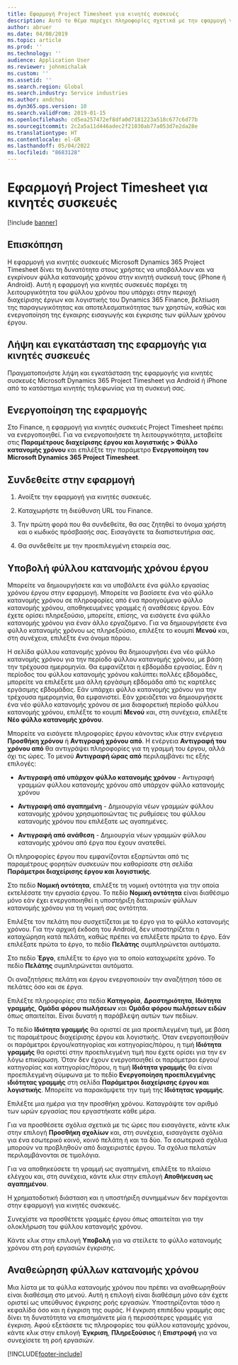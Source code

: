 ```yaml
---
title: Εφαρμογή Project Timesheet για κινητές συσκευές
description: Αυτό το θέμα παρέχει πληροφορίες σχετικά με την εφαρμογή για κινητές συσκευές Microsoft Dynamics 365 Project Timesheet. Η εφαρμογή για κινητές συσκευές Project Timesheet δίνει τη δυνατότητα στους χρήστες να υποβάλλουν και να εγκρίνουν φύλλα κατανομής χρόνου στην κινητή συσκευή τους.
author: abruer
ms.date: 04/08/2019
ms.topic: article
ms.prod: ''
ms.technology: ''
audience: Application User
ms.reviewer: johnmichalak
ms.custom: ''
ms.assetid: ''
ms.search.region: Global
ms.search.industry: Service industries
ms.author: andchoi
ms.dyn365.ops.version: 10
ms.search.validFrom: 2019-01-15
ms.openlocfilehash: cd5ea257472ef8dfa0d7181223a518c677c6d77b
ms.sourcegitcommit: 2c2a5a11d446adec2f21030ab77a053d7e2da28e
ms.translationtype: HT
ms.contentlocale: el-GR
ms.lasthandoff: 05/04/2022
ms.locfileid: "8683128"
---
```

# <a name="project-timesheet-mobile-application"></a>Εφαρμογή Project Timesheet για κινητές συσκευές

[!include [banner](../includes/banner.md)]

## <a name="overview"></a>Επισκόπηση

Η εφαρμογή για κινητές συσκευές Microsoft Dynamics 365 Project Timesheet δίνει τη δυνατότητα στους χρήστες να υποβάλλουν και να εγκρίνουν φύλλα κατανομής χρόνου στην κινητή συσκευή τους (iPhone ή Android). Αυτή η εφαρμογή για κινητές συσκευές παρέχει τη λειτουργικότητα του φύλλου χρόνου που υπάρχει στην περιοχή διαχείρισης έργων και λογιστικής του Dynamics 365 Finance, βελτίωση της παραγωγικότητας και αποτελεσματικότητας των χρηστών, καθώς και ενεργοποίηση της έγκαιρης εισαγωγής και έγκρισης των φύλλων χρόνου έργου.

## <a name="download-and-install-the-mobile-app"></a>Λήψη και εγκατάσταση της εφαρμογής για κινητές συσκευές

Πραγματοποιήστε λήψη και εγκατάσταση της εφαρμογής για κινητές συσκευές Microsoft Dynamics 365 Project Timesheet για Android ή iPhone από το κατάστημα κινητής τηλεφωνίας για τη συσκευή σας.

## <a name="enable-the-app"></a>Ενεργοποίηση της εφαρμογής 

Στο Finance, η εφαρμογή για κινητές συσκευές Project Timesheet πρέπει να ενεργοποιηθεί. Για να ενεργοποιήσετε τη λειτουργικότητα, μεταβείτε στις **Παραμέτρους διαχείρισης έργου και λογιστικής \> Φύλλο κατανομής χρόνου** και επιλέξτε την παράμετρο **Ενεργοποίηση του Microsoft Dynamics 365 Project Timesheet**.

## <a name="sign-in-to-the-app"></a>Συνδεθείτε στην εφαρμογή

1.  Ανοίξτε την εφαρμογή για κινητές συσκευές.

2.  Καταχωρήστε τη διεύθυνση URL του Finance.

3.  Την πρώτη φορά που θα συνδεθείτε, θα σας ζητηθεί το όνομα χρήστη και ο κωδικός πρόσβασής σας. Εισαγάγετε τα διαπιστευτήρια σας.

4.  Θα συνδεθείτε με την προεπιλεγμένη εταιρεία σας.

## <a name="submit-a-project-timesheet"></a>Υποβολή φύλλου κατανομής χρόνου έργου

Μπορείτε να δημιουργήσετε και να υποβάλετε ένα φύλλο εργασίας χρόνου έργου στην εφαρμογή. Μπορείτε να βασίσετε ένα νέο φύλλο κατανομής χρόνου σε πληροφορίες από ένα προηγούμενο φύλλο κατανομής χρόνου, αποθηκευμένες γραμμές ή αναθέσεις έργου. Εάν έχετε ορίσει πληρεξούσιο, μπορείτε, επίσης, να εισάγετε ένα φύλλο κατανομής χρόνου για έναν άλλο εργαζόμενο. Για να δημιουργήσετε ένα φύλλο κατανομής χρόνου ως πληρεξούσιο, επιλέξτε το κουμπί **Μενού** και, στη συνέχεια, επιλέξτε ένα όνομα πόρου.

Η σελίδα φύλλου κατανομής χρόνου θα δημιουργήσει ένα νέο φύλλο κατανομής χρόνου για την περίοδο φύλλου κατανομής χρόνου, με βάση την τρέχουσα ημερομηνία. Θα εμφανίζεται η εβδομάδα εργασίας. Εάν η περίοδος του φύλλου κατανομής χρόνου καλύπτει πολλές εβδομάδες, μπορείτε να επιλέξετε μια άλλη εργάσιμη εβδομάδα από τις καρτέλες εργάσιμης εβδομάδας.
Εάν υπάρχει φύλλο κατανομής χρόνου για την τρέχουσα ημερομηνία, θα εμφανιστεί. Εάν χρειάζεται να δημιουργήσετε ένα νέο φύλλο κατανομής χρόνου σε μια διαφορετική περίοδο φύλλου κατανομής χρόνου, επιλέξτε το κουμπί **Μενού** και, στη συνέχεια, επιλέξτε **Νέο φύλλο κατανομής χρόνου**.

Μπορείτε να εισάγετε πληροφορίες έργου κάνοντας κλικ στην ενέργεια **Προσθήκη χρόνου** ή **Αντιγραφή χρόνου από**. Η ενέργεια **Αντιγραφή του χρόνου από** θα αντιγράψει πληροφορίες για τη γραμμή του έργου, αλλά όχι τις ώρες. Το μενού **Αντιγραφή ώρας από** περιλαμβάνει τις εξής επιλογές:

- **Αντιγραφή από υπάρχον φύλλο κατανομής χρόνου** - Αντιγραφή γραμμών φύλλου κατανομής χρόνου από υπάρχον φύλλο κατανομής χρόνου

- **Αντιγραφή από αγαπημένη** - Δημιουργία νέων γραμμών φύλλου κατανομής χρόνου χρησιμοποιώντας τις ρυθμίσεις του φύλλου κατανομής χρόνου που επιλέξατε ως αγαπημένες.

- **Αντιγραφή από ανάθεση** - Δημιουργία νέων γραμμών φύλλου κατανομής χρόνου από έργα που έχουν ανατεθεί.

Οι πληροφορίες έργου που εμφανίζονται εξαρτώνται από τις παραμέτρους φορητών συσκευών που καθορίσατε στη σελίδα **Παράμετροι διαχείρισης έργου και λογιστικής**.

Στο πεδίο **Νομική οντότητα**, επιλέξτε τη νομική οντότητα για την οποία εκτελέσατε την εργασία έργου. Το πεδίο **Νομική οντότητα** είναι διαθέσιμο μόνο εάν έχει ενεργοποιηθεί η υποστήριξη διεταιρικών φύλλων κατανομής χρόνου για τη νομική σας οντότητα.

Επιλέξτε τον πελάτη που συσχετίζεται με το έργο για το φύλλο κατανομής χρόνου. Για την αρχική έκδοση του Android, δεν υποστηρίζεται η καταχώρηση κατά πελάτη, καθώς πρέπει να επιλέξετε πρώτα το έργο. Εάν επιλέξατε πρώτα το έργο, το πεδίο **Πελάτης** συμπληρώνεται αυτόματα.

Στο πεδίο **Έργο**, επιλέξτε το έργο για το οποίο καταχωρείτε χρόνο. Το πεδίο **Πελάτης** συμπληρώνεται αυτόματα.

Οι αναζητήσεις πελάτη και έργου ενεργοποιούν την αναζήτηση τόσο σε πελάτες όσο και σε έργα.

Επιλέξτε πληροφορίες στα πεδία **Κατηγορία**, **Δραστηριότητα**, **Ιδιότητα γραμμής**, **Ομάδα φόρου πωλήσεων** και **Ομάδα φόρου πωλήσεων ειδών** όπως απαιτείται. Είναι δυνατή η παράβλεψη αυτών των πεδίων.

Το πεδίο **Ιδιότητα γραμμής** θα οριστεί σε μια προεπιλεγμένη τιμή, με βάση τις παραμέτρους διαχείρισης έργου και λογιστικής. Όταν ενεργοποιηθούν οι παράμετροι έργου/κατηγορίας και κατηγορίας/πόρου, η τιμή **Ιδιότητα γραμμής** θα οριστεί στην προεπιλεγμένη τιμή που έχετε ορίσει για την εν λόγω επικύρωση. Όταν δεν έχουν ενεργοποιηθεί οι παράμετροι έργου/κατηγορίας και κατηγορίας/πόρου, η τιμή **Ιδιότητα γραμμής** θα είναι προεπιλεγμένη σύμφωνα με το πεδίο **Ενεργοποίηση προεπιλεγμένης ιδιότητας γραμμής** στη σελίδα **Παράμετροι διαχείρισης έργου και λογιστικής**. Μπορείτε να παρακάμψετε την τιμή της **Ιδιότητας γραμμής**.

Επιλέξτε μια ημέρα για την προσθήκη χρόνου. Καταγράψτε τον αριθμό των ωρών εργασίας που εργαστήκατε κάθε μέρα.

Για να προσθέσετε σχόλια σχετικά με τις ώρες που εισαγάγετε, κάντε κλικ στην επιλογή **Προσθήκη σχολίων** και, στη συνέχεια, εισαγάγετε σχόλια για ένα εσωτερικό κοινό, κοινό πελάτη ή και τα δύο.
Τα εσωτερικά σχόλια μπορούν να προβληθούν από διαχειριστές έργου. Τα σχόλια πελατών περιλαμβάνονται σε τιμολόγια.

Για να αποθηκεύσετε τη γραμμή ως αγαπημένη, επιλέξτε το πλαίσιο ελέγχου και, στη συνέχεια, κάντε κλικ στην επιλογή **Αποθήκευση ως αγαπημένου**.

Η χρηματοδοτική διάσταση και η υποστήριξη συνημμένων δεν παρέχονται στην εφαρμογή για κινητές συσκευές.

Συνεχίστε να προσθέτετε γραμμές έργου όπως απαιτείται για την ολοκλήρωση του φύλλου κατανομής χρόνου.

Κάντε κλικ στην επιλογή **Υποβολή** για να στείλετε το φύλλο κατανομής χρόνου στη ροή εργασιών έγκρισης.

## <a name="review-timesheets"></a>Αναθεώρηση φύλλων κατανομής χρόνου

Μια λίστα με τα φύλλα κατανομής χρόνου που πρέπει να αναθεωρηθούν είναι διαθέσιμη στο μενού. Αυτή η επιλογή είναι διαθέσιμη μόνο εάν έχετε οριστεί ως υπεύθυνος έγκρισης ροής εργασιών. Υποστηρίζονται τόσο η κεφαλίδα όσο και η έγκριση της ουράς. Η έγκριση επιπέδου γραμμής σας δίνει τη δυνατότητα να επισημάνετε μία ή περισσότερες γραμμές για έγκριση. Αφού εξετάσετε τις πληροφορίες του φύλλου κατανομής χρόνου, κάντε κλικ στην επιλογή **Έγκριση**, **Πληρεξούσιος** ή **Επιστροφή** για να συνεχίσετε τη ροή εργασιών.


[!INCLUDE[footer-include](../includes/footer-banner.md)]